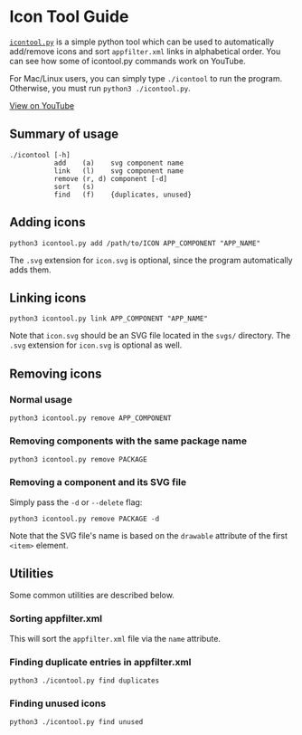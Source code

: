 # Icon Tool Guide
[`icontool.py`](/icontool.py) is a simple python tool which can be used to automatically add/remove icons and sort `appfilter.xml` links in alphabetical order. You can see how some of icontool.py commands work on YouTube.

For Mac/Linux users, you can simply type `./icontool` to run the program. Otherwise, you must run `python3 ./icontool.py`.

[View on YouTube](https://youtu.be/EAvYelOK5Nw?t=266)

## Summary of usage
```console
./icontool [-h]
           add    (a)    svg component name
           link   (l)    svg component name
           remove (r, d) component [-d]
           sort   (s)
           find   (f)    {duplicates, unused}
```

## Adding icons
```console
python3 icontool.py add /path/to/ICON APP_COMPONENT "APP_NAME"
```

The `.svg` extension for `icon.svg` is optional, since the program automatically adds them.

## Linking icons
```console
python3 icontool.py link APP_COMPONENT "APP_NAME"
```

Note that `icon.svg` should be an SVG file located in the `svgs/` directory. The `.svg` extension for `icon.svg` is optional as well.

## Removing icons
### Normal usage
```console
python3 icontool.py remove APP_COMPONENT
```

### Removing components with the same package name
```console
python3 icontool.py remove PACKAGE
```

### Removing a component and its SVG file
Simply pass the `-d` or `--delete` flag:

```console
python3 icontool.py remove PACKAGE -d
```

Note that the SVG file's name is based on the `drawable` attribute of the first `<item>` element.

## Utilities
Some common utilities are described below.

### Sorting appfilter.xml
This will sort the `appfilter.xml` file via the `name` attribute.

### Finding duplicate entries in appfilter.xml
```console
python3 ./icontool.py find duplicates
```

### Finding unused icons
```console
python3 ./icontool.py find unused
```
